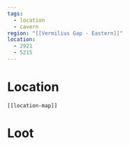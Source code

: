 ```yaml
---
tags:
  - location
  - cavern
region: "[[Vermilius Gap - Eastern]]"
location:
  - 2921
  - 5215
---
```

# Location
```meta-bind-embed
[[location-map]]
```
# Loot